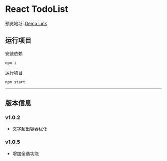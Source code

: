# React TodoList

预览地址: [Demo Link](https://drinkeewu.github.io/react-todolist/build/index.html)


## 运行项目

安装依赖

    npm i

运行项目

    npm start

---
## 版本信息
### v1.0.2
 - 文字超出容器优化

### v1.0.5
- 增加全选功能

